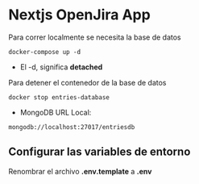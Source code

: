 # Nextjs OpenJira App

Para correr localmente se necesita la base de datos

```
docker-compose up -d
```

- El -d, significa **detached**

Para detener el contenedor de la base de datos

```
docker stop entries-database
```

- MongoDB URL Local:

```
mongodb://localhost:27017/entriesdb
```

## Configurar las variables de entorno

Renombrar el archivo **.env.template** a **.env**
